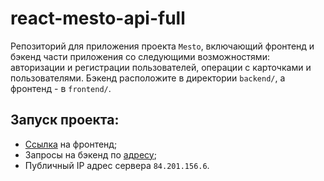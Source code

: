 # react-mesto-api-full

Репозиторий для приложения проекта `Mesto`, включающий фронтенд и бэкенд части приложения со следующими возможностями:
авторизации и регистрации пользователей, операции с карточками и пользователями. Бэкенд расположите в
директории `backend/`, а фронтенд - в `frontend/`.

## Запуск проекта:

* [Ссылка](http://lastone.nomoredomains.club/) на фронтенд;
* Запросы на бэкенд по [адресу](http://api.lastone.nomoredomains.club/);
* Публичный IP адрес сервера `84.201.156.6`.
